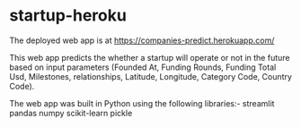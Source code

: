 # startup-heroku
The deployed web app is at https://companies-predict.herokuapp.com/

This web app predicts the whether a startup will operate or not in the future based on input parameters 
(Founded At, Funding Rounds, Funding Total Usd, Milestones, relationships, Latitude, Longitude, Category Code, Country Code).


The web app was built in Python using the following libraries:-
streamlit
pandas
numpy
scikit-learn
pickle
